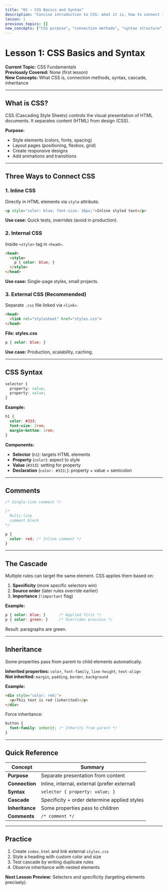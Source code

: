 ```yaml
---
title: "01 — CSS Basics and Syntax"
description: "Concise introduction to CSS: what it is, how to connect it, syntax rules, cascade, and inheritance."
lesson: 1
previous_topics: []
new_concepts: ["CSS purpose", "connection methods", "syntax structure", "cascade", "inheritance", "comments"]
---
```


# Lesson 1: CSS Basics and Syntax

**Current Topic:** CSS Fundamentals  
**Previously Covered:** None (first lesson)  
**New Concepts:** What CSS is, connection methods, syntax, cascade, inheritance

---

## What is CSS?

CSS (Cascading Style Sheets) controls the visual presentation of HTML documents. It separates content (HTML) from design (CSS).

**Purpose:**
- Style elements (colors, fonts, spacing)
- Layout pages (positioning, flexbox, grid)
- Create responsive designs
- Add animations and transitions

---

## Three Ways to Connect CSS

### 1. Inline CSS
Directly in HTML elements via `style` attribute.

```html
<p style="color: blue; font-size: 16px;">Inline styled text</p>
```

**Use case:** Quick tests, overrides (avoid in production).

### 2. Internal CSS
Inside `<style>` tag in `<head>`.

```html
<head>
  <style>
    p { color: blue; }
  </style>
</head>
```

**Use case:** Single-page styles, small projects.

### 3. External CSS (Recommended)
Separate `.css` file linked via `<link>`.

```html
<head>
  <link rel="stylesheet" href="styles.css">
</head>
```

**File: styles.css**
```css
p { color: blue; }
```

**Use case:** Production, scalability, caching.

---

## CSS Syntax

```css
selector {
  property: value;
  property: value;
}
```

**Example:**
```css
h1 {
  color: #333;
  font-size: 2rem;
  margin-bottom: 1rem;
}
```

**Components:**
- **Selector** (`h1`): targets HTML elements
- **Property** (`color`): aspect to style
- **Value** (`#333`): setting for property
- **Declaration** (`color: #333;`): property + value + semicolon

---

## Comments

```css
/* Single-line comment */

/*
  Multi-line
  comment block
*/

p {
  color: red; /* Inline comment */
}
```

---

## The Cascade

Multiple rules can target the same element. CSS applies them based on:

1. **Specificity** (more specific selectors win)
2. **Source order** (later rules override earlier)
3. **Importance** (`!important` flag)

**Example:**
```css
p { color: blue; }      /* Applied first */
p { color: green; }     /* Overrides previous */
```

Result: paragraphs are green.

---

## Inheritance

Some properties pass from parent to child elements automatically.

**Inherited properties:** `color`, `font-family`, `line-height`, `text-align`  
**Not inherited:** `margin`, `padding`, `border`, `background`

**Example:**
```html
<div style="color: red;">
  <p>This text is red (inherited)</p>
</div>
```

Force inheritance:
```css
button {
  font-family: inherit; /* Inherits from parent */
}
```

---

## Quick Reference

| Concept | Summary |
|---------|---------|
| **Purpose** | Separate presentation from content |
| **Connection** | Inline, internal, external (prefer external) |
| **Syntax** | `selector { property: value; }` |
| **Cascade** | Specificity + order determine applied styles |
| **Inheritance** | Some properties pass to children |
| **Comments** | `/* comment */` |

---

## Practice

1. Create `index.html` and link external `styles.css`
2. Style a heading with custom color and size
3. Test cascade by writing duplicate rules
4. Observe inheritance with nested elements

**Next Lesson Preview:** Selectors and specificity (targeting elements precisely).
